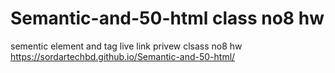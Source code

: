 # Semantic-and-50-html class no8 hw 
sementic element and tag
live link privew 
clsass no8 hw 
 https://sordartechbd.github.io/Semantic-and-50-html/
